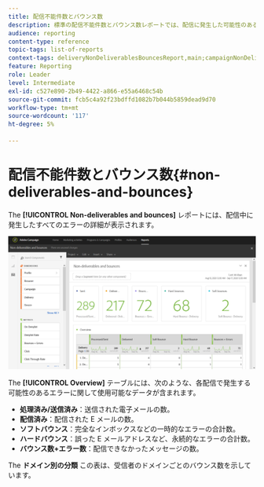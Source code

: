 ```yaml
---
title: 配信不能件数とバウンス数
description: 標準の配信不能件数とバウンス数レポートでは、配信に発生した可能性のあるエラーについて学びます。
audience: reporting
content-type: reference
topic-tags: list-of-reports
context-tags: deliveryNonDeliverablesBouncesReport,main;campaignNonDeliverablesBouncesReport,main;programNonDeliverablesBouncesReport,main
feature: Reporting
role: Leader
level: Intermediate
exl-id: c527e890-2b49-4422-a866-e55a6468c54b
source-git-commit: fcb5c4a92f23bdffd1082b7b044b5859dead9d70
workflow-type: tm+mt
source-wordcount: '117'
ht-degree: 5%

---
```


# 配信不能件数とバウンス数{#non-deliverables-and-bounces}

The **[!UICONTROL Non-deliverables and bounces]** レポートには、配信中に発生したすべてのエラーの詳細が表示されます。

![](assets/delivery_reports_7.png)

The **[!UICONTROL Overview]** テーブルには、次のような、各配信で発生する可能性のあるエラーに関して使用可能なデータが含まれます。

* **処理済み/送信済み**：送信された電子メールの数。
* **配信済み**：配信された E メールの数。
* **ソフトバウンス**：完全なインボックスなどの一時的なエラーの合計数。
* **ハードバウンス**：誤った E メールアドレスなど、永続的なエラーの合計数。
* **バウンス数+エラー数**：配信できなかったメッセージの数。

The **ドメイン別の分類** この表は、受信者のドメインごとのバウンス数を示しています。
